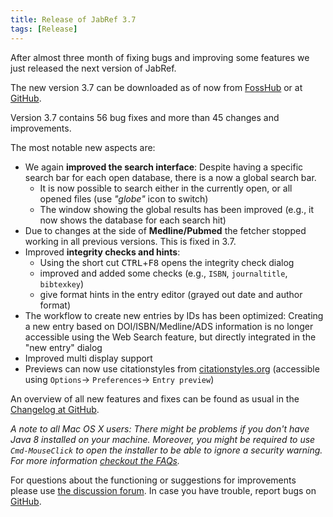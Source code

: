 ```yaml
---
title: Release of JabRef 3.7
tags: [Release]
---
```


After almost three month of fixing bugs and improving some features we just released the next version of JabRef.

The new version 3.7 can be downloaded as of now from [FossHub](http://www.fosshub.com/JabRef.html) or at [GitHub](https://github.com/JabRef/jabref/releases/tag/v3.7).

Version 3.7 contains 56 bug fixes and more than 45 changes and improvements.

The most notable new aspects are:

- We again **improved the search interface**: Despite having a specific search bar for each open database, there is a now a global search bar.
  - It is now possible to search either in the currently open, or all opened files (use *"globe"* icon to switch)
  - The window showing the global results has been improved (e.g., it now shows the database for each search hit)
- Due to changes at the side of **Medline/Pubmed** the fetcher stopped working in all previous versions. This is fixed in 3.7.
- Improved **integrity checks and hints**:
  - Using the short cut <kbd>CTRL</kbd>+<kbd>F8</kbd> opens the integrity check dialog
  - improved and added some checks (e.g., `ISBN`, `journaltitle`, `bibtexkey`)
  - give format hints in the entry editor (grayed out date and author format)
- The workflow to create new entries by IDs has been optimized: Creating a new entry based on DOI/ISBN/Medline/ADS information is no longer accessible using the Web Search feature, but directly integrated in the "new entry" dialog
- Improved multi display support
- Previews can now use citationstyles from [citationstyles.org](http://citationstyles.org/) (accessible using `Options`-> `Preferences`-> `Entry preview`)

An overview of all new features and fixes can be found as usual in the [Changelog at GitHub](https://github.com/JabRef/jabref/blob/v3.7/CHANGELOG.md).

*A note to all Mac OS X users: There might be problems if you don't have Java 8 installed on your machine. Moreover, you might be required to use `Cmd-MouseClick` to open the installer to be able to ignore a security warning. For more information [checkout the FAQs](http://www.jabref.org/faq/#jabref-and-mac-os-x).*

For questions about the functioning or suggestions for improvements please use [the discussion forum](http://discourse.jabref.org).
In case you have trouble, report bugs on [GitHub](https://github.com/JabRef/jabref/issues).
